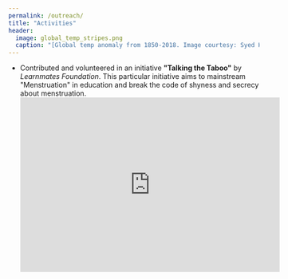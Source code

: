 ```yaml
---
permalink: /outreach/
title: "Activities"
header:
  image: global_temp_stripes.png
  caption: "[Global temp anomaly from 1850-2018. Image courtesy: Syed Hamid Ali](https://en.wikipedia.org/wiki/Warming_stripes)"
---
```

<!DOCTYPE html>
<html>
<head>
<style>
img {
  border-radius: 20px;
  padding: 15px;
  width:350px;
}
em1 { font-weight: bold; }
em2 { font-style: italic; }
em3 { font-weight: bold; font-style: italic;}
</style>
</head>
<body>
  
<ul>
  <li>Contributed and volunteered in an initiative <em1>"Talking the Taboo"</em1> by <em2>Learnmates Foundation</em2>. This particular initiative aims to mainstream "Menstruation" in education and break the code of shyness and secrecy about menstruation.</li>

<iframe id="video" width="520" height="350" frameborder="0"
src="https://www.youtube.com/watch?v=ZM1MIxveHt4">
</iframe>
  
</ul>  


